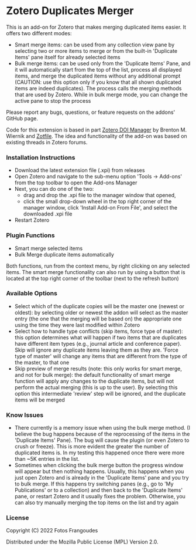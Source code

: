 # Zotero Duplicates Merger

This is an add-on for Zotero that makes merging duplicated items easier. It offers two different modes:
  - Smart merge items: can be used from any collection view pane by selecting two or more items to merge or from the built-in 'Duplicate Items' pane itself for already selected items
  - Bulk merge items: can be used only from the 'Duplicate Items' Pane, and it will automatically start from the top of the list, process all displayed items, and merge the duplicated items without any additional prompt (CAUTION: use this option only if you know that all shown duplicated items are indeed duplicates). The process calls the merging methods that are used by Zotero. While in bulk merge mode, you can change the active pane to stop the process

Please report any bugs, questions, or feature requests on the addons' GitHub page.

Code for this extension is based in part [Zotero DOI Manager](https://github.com/bwiernik/zotero-shortdoi) by Brenton M. Wiernik and [Zotfile](https://github.com/jlegewie/zotfile). The idea and functionality of the add-on was based on existing threads in Zotero forums.

### Installation Instructions

  - Download the latest extension file (.xpi) from releases
  - Open Zotero and navigate to the sub-menu option 'Tools -> Add-ons' from the top toolbar to open the Add-ons Manager
  - Next, you can do one of the two:
    - drag and drop the .xpi file to the manager window that opened,
    - click the small drop-down wheel in the top right corner of the manager window, click 'Install Add-on From File', and select the downloaded .xpi file
  - Restart Zotero

### Plugin Functions

  - Smart merge selected items
  - Bulk Merge duplicate items automatically

  Both functions, run from the context menu, by right clicking on any selected items. The smart merge functionality can also run by using a button that is located at the top right corner of the toolbar (next to the refresh button)
  
### Available Options
  - Select which of the duplicate copies will be the master one (newest or oldest): by selecting older or newest the addon will select as the master entry (the one that the merging will be based on) the appropriate one using the time they were last modified within Zotero
  - Select how to handle type conflicts (skip items, force type of master): this option determines what will happen if two items that are duplicates have different item types (e.g., journal article and conference paper). Skip will ignore any duplicate items leaving them as they are. 'Force type of master' will change any items that are different from the type of the master, to that one
  - Skip preview of merge results (note: this only works for smart merge, and not for bulk merge): the default functionality of smart merge function will apply any changes to the duplicate items, but will not perform the actual merging (this is up to the user). By selecting this option this intermediate 'review' step will be ignored, and the duplicate items will be merged

### Know Issues
  - There currently is a memory issue when using the bulk merge method. (I believe the bug happens because of the reprocessing of the items in the 'Duplicate Items' Pane). The bug will cause the plugin (or even Zotero to crush or freeze). This is more evident the greater the number of duplicated items is. In my testing this happened once there were more than ~5K entries in the list.
  - Sometimes when clicking the bulk merge button the progress window will appear but then nothing happens. Usually, this happens when you just open Zotero and is already in the 'Duplicate Items' pane and you try to bulk merge. If this happens try switching panes (e.g., go to 'My Publications' or to a collection) and then back to the 'Duplicate Items' pane, or restart Zotero and it usually fixes the problem. Otherwise, you can also try manually merging the top items on the list and try again

### License

Copyright (C) 2022 Fotos Frangoudes

Distributed under the Mozilla Public License (MPL) Version 2.0.

